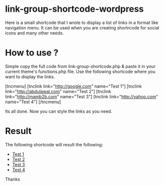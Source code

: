 # link-group-shortcode-wordpress
Here is a small shortcode that I wrote to display a list of links in a format like navigation menu. It can be used when you are creating shortrcode for social icons and many other needs.

# How to use ?

Simple copy the full code from link-group-shortcode.php & paste it in your current theme's functions.php file. 
Use the following shortcode where you want to display the links. 

[tncmenu]
[tnclink link="http://google.com" name="Test 1"]
[tnclink link="http://abdulawal.com" name="Test 2"]
[tnclink link="http://mamb2b.com" name="Test 3"]
[tnclink link="http://yahoo.com" name="Test 4"]
[/tncmenu]

Its all done. Now you can style the links as you need. 

# Result

The following shortcode will result the following:

<ul>
  <li><a href="http://google.com">Test 1</a></li>
  <li><a href="http://abdulawal.com">Test 2</a></li>
  <li><a href="http://mamb2b.com">Test 3</a></li>
  <li><a href="http://yahoo.com">Test 4</a></li>
</ul>

Thanks
